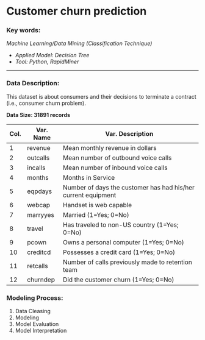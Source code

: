# Customer churn prediction
### **Key words:**

_Machine Learning/Data Mining (Classification Technique)_
+ _Applied Model: Decision Tree_
+ _Tool: Python, RapidMiner_

***
### **Data Description:**

This dataset is about consumers and their decisions to terminate a contract (i.e., consumer churn problem).

**Data Size: 31891 records**

Col.  | Var. Name | Var. Description
-----| ----------| --------------------------------------------------------------
1  |   revenue  |  Mean monthly revenue in dollars
2   |  outcalls  | Mean number of outbound voice calls
3    | incalls   | Mean number of inbound voice calls
4    | months    | Months in Service
5    | eqpdays   | Number of days the customer has had his/her current equipment
6   | webcap     |Handset is web capable
7   |  marryyes  | Married (1=Yes; 0=No)
8   |  travel    | Has traveled to non-US country (1=Yes; 0=No)
9   |  pcown     | Owns a personal computer (1=Yes; 0=No)
10  |  creditcd  | Possesses a credit card (1=Yes; 0=No)
11  |  retcalls  | Number of calls previously made to retention team
12  |  churndep  | Did the customer churn (1=Yes; 0=No)



### **Modeling Process:**

1. Data Cleasing
2. Modeling
3. Model Evaluation
4. Model Interpretation
